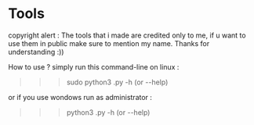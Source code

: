 # Tools
copyright alert : The tools that i made are credited only to me, if u want to use them in public make sure to mention my name. Thanks for understanding :))

How to use ? simply run this command-line on linux :
>>> sudo python3 <tool-name> .py -h (or --help)


or if you use wondows run as administrator : 
>>> python3 <tool-name> .py -h (or --help)